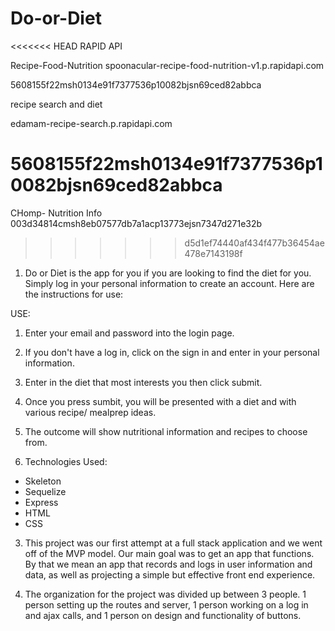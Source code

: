 # Do-or-Diet
<<<<<<< HEAD
RAPID API

Recipe-Food-Nutrition 
spoonacular-recipe-food-nutrition-v1.p.rapidapi.com

5608155f22msh0134e91f7377536p10082bjsn69ced82abbca

recipe search and diet

edamam-recipe-search.p.rapidapi.com

5608155f22msh0134e91f7377536p10082bjsn69ced82abbca
=======


CHomp- Nutrition Info
003d34814cmsh8eb07577db7a1acp13773ejsn7347d271e32b
>>>>>>> d5d1ef74440af434f477b36454ae478e7143198f





1. Do or Diet is the app for you if you are looking to find the diet for you. Simply log in your personal information to create an account. Here are the instructions for use:

USE:

1. Enter your email and password into the login page. 
2. If you don't have a log in, click on the sign in and enter in your personal information. 
3. Enter in the diet that most interests you then click submit. 
4. Once you press sumbit, you will be presented with a diet and with various recipe/ mealprep ideas. 
5. The outcome will show nutritional information and recipes to choose from.



2. Technologies Used: 
- Skeleton
- Sequelize
- Express
- HTML
- CSS

3. This project was our first attempt at a full stack application and we went off of the MVP model. Our main goal was to get an app that functions. By that we mean an app that records and logs in user information and data, as well as projecting a simple but effective front end experience. 

4. The organization for the project was divided up between 3 people. 1 person setting up the routes and server, 1 person working on a log in and ajax calls, and 1 person on design and functionality of buttons. 